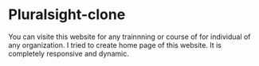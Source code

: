 # Pluralsight-clone
 You can visite this website for any trainnning or course of for individual of any organization. I tried to create home page of this website. It is completely responsive and dynamic.
